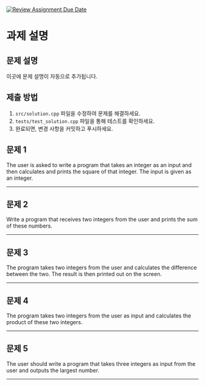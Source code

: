 [![Review Assignment Due Date](https://classroom.github.com/assets/deadline-readme-button-22041afd0340ce965d47ae6ef1cefeee28c7c493a6346c4f15d667ab976d596c.svg)](https://classroom.github.com/a/u0MMcjni)
# 과제 설명

## 문제 설명
이곳에 문제 설명이 자동으로 추가됩니다.

## 제출 방법
1. `src/solution.cpp` 파일을 수정하여 문제를 해결하세요.
2. `tests/test_solution.cpp` 파일을 통해 테스트를 확인하세요.
3. 완료되면, 변경 사항을 커밋하고 푸시하세요.
## 문제 1

The user is asked to write a program that takes an integer as an input and then calculates and prints the square of that integer. The input is given as an integer.

---

## 문제 2

Write a program that receives two integers from the user and prints the sum of these numbers.

---

## 문제 3

The program takes two integers from the user and calculates the difference between the two. The result is then printed out on the screen.

---

## 문제 4

The program takes two integers from the user as input and calculates the product of these two integers.

---

## 문제 5

The user should write a program that takes three integers as input from the user and outputs the largest number.

---

